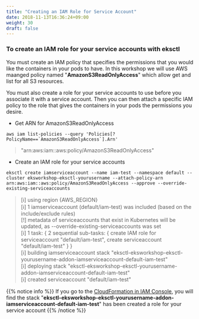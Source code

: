 ```yaml
---
title: "Creating an IAM Role for Service Account"
date: 2018-11-13T16:36:24+09:00
weight: 30
draft: false
---
```


### To create an IAM role for your service accounts with eksctl

You must create an IAM policy that specifies the permissions that you would like the containers in your pods to have. In this workshop we will use AWS maanged policy named "**AmazonS3ReadOnlyAccess**" which allow get and list for all S3 resources.

You must also create a role for your service accounts to use before you associate it with a service account. Then you can then attach a specific IAM policy to the role that gives the containers in your pods the permissions you desire.

* Get ARN for AmazonS3ReadOnlyAccess

```
aws iam list-policies --query 'Policies[?PolicyName==`AmazonS3ReadOnlyAccess`].Arn'
```

> "arn:aws:iam::aws:policy/AmazonS3ReadOnlyAccess"

* Create an IAM role for your service accounts

```
eksctl create iamserviceaccount --name iam-test --namespace default --cluster eksworkshop-eksctl-yourusername --attach-policy-arn arn:aws:iam::aws:policy/AmazonS3ReadOnlyAccess --approve --override-existing-serviceaccounts
```

> [ℹ]  using region {AWS_REGION}<br>[ℹ]  1 iamserviceaccount (default/iam-test) was included (based on the include/exclude rules)<br>[!]  metadata of serviceaccounts that exist in Kubernetes will be updated, as --override-existing-serviceaccounts was set<br>[ℹ]  1 task: { 2 sequential sub-tasks: { create IAM role for serviceaccount "default/iam-test", create serviceaccount "default/iam-test" } }<br>[ℹ]  building iamserviceaccount stack "eksctl-eksworkshop-eksctl-yourusername-addon-iamserviceaccount-default-iam-test"<br>[ℹ]  deploying stack "eksctl-eksworkshop-eksctl-yourusername-addon-iamserviceaccount-default-iam-test"<br>[ℹ]  created serviceaccount "default/iam-test"


{{% notice info %}}
If you go to the [CloudFormation in IAM Console](https://console.aws.amazon.com/cloudformation/), you will find the stack "**eksctl-eksworkshop-eksctl-yourusername-addon-iamserviceaccount-default-iam-test**" has been created a role for your service account
{{% /notice %}}
